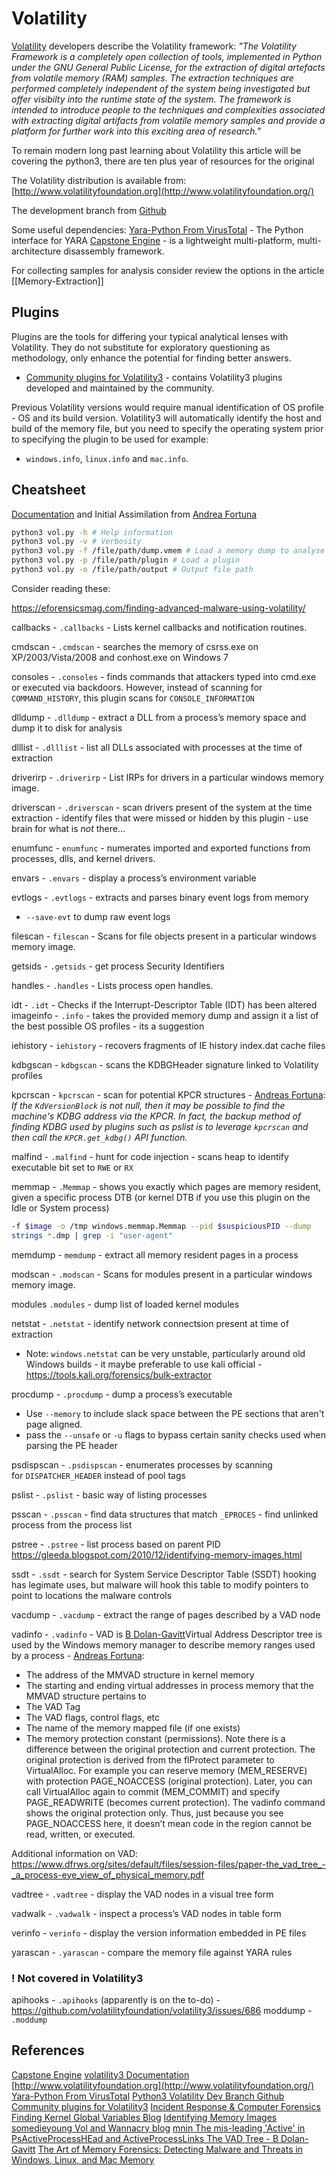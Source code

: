 # Volatility

[Volatility](https://github.com/volatilityfoundation/volatility) developers describe the Volatility framework: *"The Volatility Framework is a completely open collection of tools, implemented in Python under the GNU General Public License, for the extraction of digital artefacts from volatile memory (RAM) samples. The extraction techniques are performed completely independent of the system being investigated but offer visibilty into the runtime state of the system. The framework is intended to introduce people to the techniques and complexities associated with extracting digital artifacts from volatile memory samples and provide a platform for further work into this exciting area of research."*

To remain modern long past learning about Volatility this article will be covering the python3, there are ten plus year of resources for the original   

The Volatility distribution is available from: [http://www.volatilityfoundation.org](http://www.volatilityfoundation.org/)

The development branch from [Github](https://github.com/volatilityfoundation/volatility3)

Some useful dependencies:
[Yara-Python From VirusTotal](https://github.com/VirusTotal/yara-python) - The Python interface for YARA
[Capstone Engine](https://www.capstone-engine.org/download.html) - is a lightweight multi-platform, multi-architecture disassembly framework.

For collecting samples for analysis consider review the options in the article [[Memory-Extraction]]

## Plugins

Plugins are the tools for differing your typical analytical lenses with Volatility. They do not substitute for exploratory questioning as methodology, only enhance the potential for finding better answers. 

- [Community plugins for Volatility3](https://github.com/volatilityfoundation/community3) - contains Volatility3 plugins developed and maintained by the community.

Previous Volatility versions would require manual identification of OS profile - OS and its build version. Volatility3 will automatically identify the host and build of the memory file, but you need to specify the operating system prior to specifying the plugin to be used for example:
- `windows.info`, `linux.info` and `mac.info`.

## Cheatsheet

[Documentation](https://volatility3.readthedocs.io/en/latest/volatility3.plugins.html) and Initial Assimilation from [Andrea Fortuna](https://github.com/andreafortuna)

```bash
python3 vol.py -h # Help information
python3 vol.py -v # Verbosity
python3 vol.py -f /file/path/dump.vmem # Load a memory dump to analyse 
python3 vol.py -p /file/path/plugin # Load a plugin 
python3 vol.py -o /file/path/output # Output file path 
```



Consider reading these:

https://eforensicsmag.com/finding-advanced-malware-using-volatility/


callbacks - `.callbacks` - Lists kernel callbacks and notification routines.

cmdscan - `.cmdscan` - searches the memory of csrss.exe on XP/2003/Vista/2008 and conhost.exe on Windows 7

consoles - `.consoles` - finds commands that attackers typed into cmd.exe or executed via backdoors. However, instead of scanning for `COMMAND_HISTORY`, this plugin scans for `CONSOLE_INFORMATION`

dlldump - `.dlldump` - extract a DLL from a process’s memory space and dump it to disk for analysis

dlllist - `.dlllist` - list all DLLs associated with processes at the time of extraction

driverirp - `.driverirp`  - List IRPs for drivers in a particular windows memory image.

driverscan - `.driverscan` - scan drivers present of the system at the time extraction - identify files that were missed or hidden by this plugin - use brain for what is *not* there... 

enumfunc - `enumfunc` - numerates imported and exported functions from processes, dlls, and kernel drivers.

envars - `.envars` - display a process’s environment variable

evtlogs - `.evtlogs` - extracts and parses binary event logs from memory
- `--save-evt` to dump raw event logs

filescan - `filescan` - Scans for file objects present in a particular windows memory image.

getsids - `.getsids` - get process Security Identifiers

handles - `.handles` - Lists process open handles.

idt - `.idt` - Checks if the Interrupt-Descriptor Table (IDT) has been altered  
imageinfo - `.info` - takes the provided memory dump and assign it a list of the best possible OS profiles - its a suggestion

iehistory - `iehistory` - recovers fragments of IE history index.dat cache files

kdbgscan - `kdbgscan` - scans the KDBGHeader signature linked to Volatility profiles

kpcrscan - `kpcrscan` - scan for potential KPCR structures - [Andreas Fortuna](https://andreafortuna.org/2017/06/25/volatility-my-own-cheatsheet-part-1-image-identification/): *If the `KdVersionBlock` is not null, then it may be possible to find the machine's KDBG address via the KPCR. In fact, the backup method of finding KDBG used by plugins such as pslist is to leverage `kpcrscan` and then call the `KPCR.get_kdbg()` API function.*

malfind - `.malfind` -  hunt for code injection - scans heap to identify executable bit set to `RWE` or `RX` 

memmap - `.Memmap` - shows you exactly which pages are memory resident, given a specific process DTB (or kernel DTB if you use this plugin on the Idle or System process)
```bash
-f $image -o /tmp windows.memmap.Memmap --pid $suspiciousPID --dump 
strings *.dmp | grep -i "user-agent"
```

memdump - `memdump` -  extract all memory resident pages in a process

modscan - `.modscan` - Scans for modules present in a particular windows memory image.

modules `.modules` - dump list of loaded kernel modules

netstat  - `.netstat` -  identify network connectsion present at time of extraction
- Note: `windows.netstat` can be very unstable, particularly around old Windows builds - it maybe preferable to use kali official - https://tools.kali.org/forensics/bulk-extractor

procdump - `.procdump` - dump a process’s executable
- Use `--memory` to include slack space between the PE sections that aren't page aligned.
- pass the `--unsafe` or `-u` flags to bypass certain sanity checks used when parsing the PE header

psdispscan - `.psdispscan` - enumerates processes by scanning for `DISPATCHER_HEADER` instead of pool tags

pslist - `.pslist` - basic way of listing processes

psscan - `.psscan` - find data structures that match `_EPROCES` - find unlinked process from the process list 

pstree - `.pstree` - list process based on parent PID 
https://gleeda.blogspot.com/2010/12/identifying-memory-images.html

ssdt - `.ssdt` - search for System Service Descriptor Table (SSDT) hooking has legimate uses, but malware will hook this table to modify pointers to point to locations the malware controls 

vacdump - `.vacdump` - extract the range of pages described by a VAD node

vadinfo - `.vadinfo` - VAD is [B Dolan-Gavitt](https://www.sciencedirect.com/science/article/pii/S1742287607000503)Virtual Address Descriptor tree is used by the Windows memory manager to describe memory ranges used by a process - [Andreas Fortuna](https://andreafortuna.org/2017/07/10/volatility-my-own-cheatsheet-part-3-process-memory/):
-   The address of the MMVAD structure in kernel memory
-   The starting and ending virtual addresses in process memory that the MMVAD structure pertains to
-   The VAD Tag
-   The VAD flags, control flags, etc
-   The name of the memory mapped file (if one exists)
-   The memory protection constant (permissions). Note there is a difference between the original protection and current protection. The original protection is derived from the flProtect parameter to VirtualAlloc. For example you can reserve memory (MEM_RESERVE) with protection PAGE_NOACCESS (original protection). Later, you can call VirtualAlloc again to commit (MEM_COMMIT) and specify PAGE_READWRITE (becomes current protection). The vadinfo command shows the original protection only. Thus, just because you see PAGE_NOACCESS here, it doesn’t mean code in the region cannot be read, written, or executed.

Additional information on VAD: https://www.dfrws.org/sites/default/files/session-files/paper-the_vad_tree_-_a_process-eye_view_of_physical_memory.pdf

vadtree - `.vadtree` - display the VAD nodes in a visual tree form

vadwalk - `.vadwalk` - inspect a process’s VAD nodes in table form

verinfo - `verinfo` - display the version information embedded in PE files

yarascan - `.yarascan` - compare the memory file against YARA rules


### ! Not covered in Volatility3

apihooks - `.apihooks` (apparently is on the to-do) - https://github.com/volatilityfoundation/volatility3/issues/686
moddump - `.moddump`

## References

[Capstone Engine](https://www.capstone-engine.org/download.html)
[volatility3 Documentation](https://volatility3.readthedocs.io/en/latest/volatility3.plugins.html)
[http://www.volatilityfoundation.org](http://www.volatilityfoundation.org/)
[Yara-Python From VirusTotal](https://github.com/VirusTotal/yara-python) 
[Python3 Volatility Dev Branch Github](https://github.com/volatilityfoundation/volatility3)
[Community plugins for Volatility3](https://github.com/volatilityfoundation/community3)
[Incident Response & Computer Forensics](https://www.oreilly.com/library/view/incident-response/9780071798686/index.html)
[Finding Kernel Global Variables Blog](https://moyix.blogspot.com/2008/04/finding-kernel-global-variables-in.html)
[Identifying Memory Images](https://gleeda.blogspot.com/2010/12/identifying-memory-images.html)
[somedieyoung Vol and Wannacry blog](https://medium.com/ax1al/volatility-wannacry-5845957948b6)
[mnin The mis-leading 'Active' in PsActiveProcessHEad and ActiveProcessLinks ](https://mnin.blogspot.com/2011/03/mis-leading-active-in.html)
[The VAD Tree - B Dolan-Gavitt](https://www.sciencedirect.com/science/article/pii/S1742287607000503)
[The Art of Memory Forensics: Detecting Malware and Threats in Windows, Linux, and Mac Memory](https://www.wiley.com/en-gb/The+Art+of+Memory+Forensics:+Detecting+Malware+and+Threats+in+Windows,+Linux,+and+Mac+Memory-p-9781118825099)